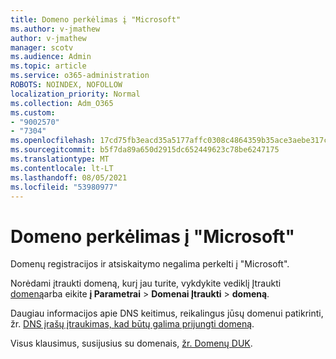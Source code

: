 ```yaml
---
title: Domeno perkėlimas į "Microsoft"
ms.author: v-jmathew
author: v-jmathew
manager: scotv
ms.audience: Admin
ms.topic: article
ms.service: o365-administration
ROBOTS: NOINDEX, NOFOLLOW
localization_priority: Normal
ms.collection: Adm_O365
ms.custom:
- "9002570"
- "7304"
ms.openlocfilehash: 17cd75fb3eacd35a5177affc0308c4864359b35ace3aebe317c0c126092b6bba
ms.sourcegitcommit: b5f7da89a650d2915dc652449623c78be6247175
ms.translationtype: MT
ms.contentlocale: lt-LT
ms.lasthandoff: 08/05/2021
ms.locfileid: "53980977"
---
```

# <a name="transfer-a-domain-to-microsoft"></a>Domeno perkėlimas į "Microsoft"

Domenų registracijos ir atsiskaitymo negalima perkelti į "Microsoft".

Norėdami įtraukti domeną, kurį jau turite, vykdykite vediklį Įtraukti [domeną](https://admin.microsoft.com/Adminportal/Domains/Wizard)arba eikite **į Parametrai**  >  **Domenai Įtraukti**  >  **domeną**.

Daugiau informacijos apie DNS keitimus, reikalingus jūsų domenui patikrinti, žr. [DNS įrašų įtraukimas, kad būtų galima prijungti domeną](https://docs.microsoft.com/microsoft-365/admin/get-help-with-domains/create-dns-records-at-any-dns-hosting-provider).

Visus klausimus, susijusius su domenais, [žr. Domenų DUK](https://docs.microsoft.com/microsoft-365/admin/setup/domains-faq).
